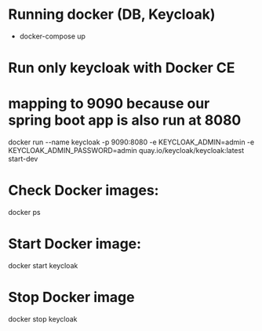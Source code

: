 # Running docker (DB, Keycloak)
- docker-compose up

# Run only keycloak with Docker CE
# mapping to 9090 because our spring boot app is also run at 8080
docker run --name keycloak -p 9090:8080 -e KEYCLOAK_ADMIN=admin -e KEYCLOAK_ADMIN_PASSWORD=admin quay.io/keycloak/keycloak:latest start-dev

# Check Docker images: 
docker ps
# Start Docker image:
docker start keycloak
# Stop Docker image
docker stop keycloak